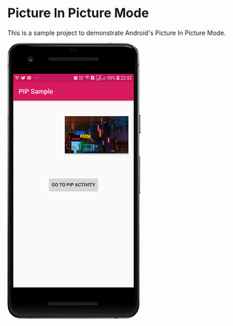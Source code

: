 # Picture In Picture Mode

This is a sample project to demonstrate Android's Picture In Picture Mode.

![Alt text](https://github.com/harshfast/picture-in-picture/blob/master/screenshots/device-2020-12-28-225416.png)
